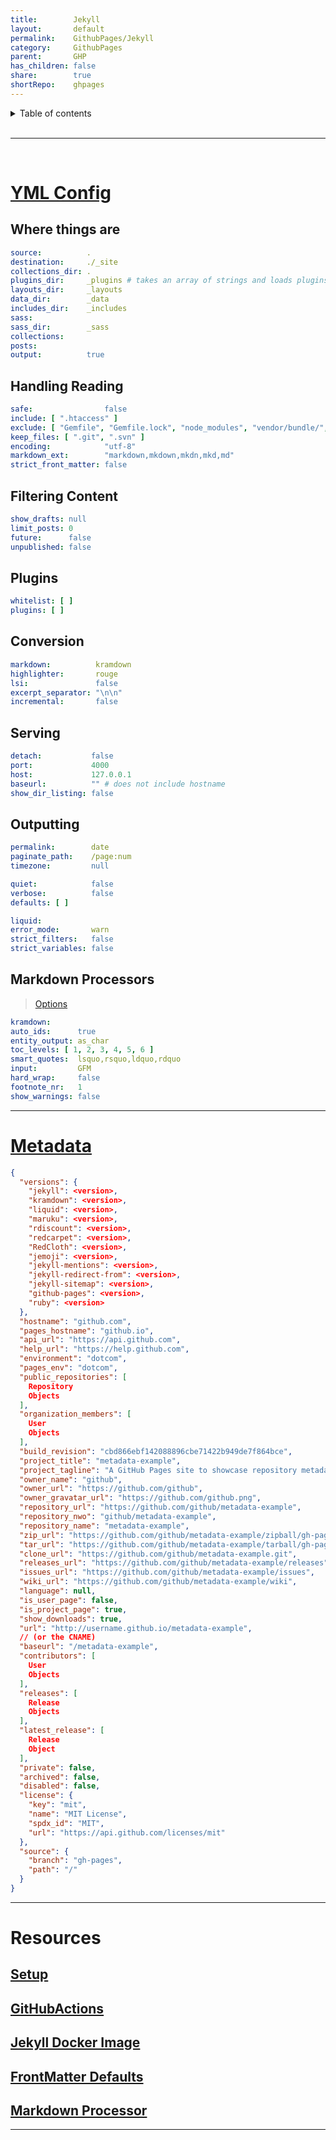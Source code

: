 ```yaml
---
title:        Jekyll
layout:       default
permalink:    GithubPages/Jekyll
category:     GithubPages
parent:       GHP
has_children: false
share:        true
shortRepo:    ghpages
---
```



<details markdown="block">      
<summary>      
Table of contents      
</summary>      
{: .text-delta }      
1. TOC      
{:toc}      
</details>      

<br/>      

***      

<br/>      

# [YML Config](https://jekyllrb.com/docs/configuration/default/)

## Where things are

```yaml    
source:          .
destination:     ./_site
collections_dir: .
plugins_dir:     _plugins # takes an array of strings and loads plugins in that order    
layouts_dir:     _layouts
data_dir:        _data
includes_dir:    _includes
sass:
sass_dir:        _sass
collections:
posts:
output:          true    
```    

## Handling Reading

```yaml    
safe:                false
include: [ ".htaccess" ]
exclude: [ "Gemfile", "Gemfile.lock", "node_modules", "vendor/bundle/", "vendor/cache/", "vendor/gems/", "vendor/ruby/" ]
keep_files: [ ".git", ".svn" ]
encoding:            "utf-8"
markdown_ext:        "markdown,mkdown,mkdn,mkd,md"
strict_front_matter: false    
```    

## Filtering Content

```yaml    
show_drafts: null
limit_posts: 0
future:      false
unpublished: false    
```    

## Plugins

```yaml    
whitelist: [ ]
plugins: [ ]    
```    

## Conversion

```yaml    
markdown:          kramdown
highlighter:       rouge
lsi:               false
excerpt_separator: "\n\n"
incremental:       false    
```    

## Serving

```yaml    
detach:           false
port:             4000
host:             127.0.0.1
baseurl:          "" # does not include hostname    
show_dir_listing: false    
```    

## Outputting

```yaml    
permalink:        date
paginate_path:    /page:num
timezone:         null

quiet:            false
verbose:          false
defaults: [ ]

liquid:
error_mode:       warn
strict_filters:   false
strict_variables: false    
```    

## Markdown Processors

> [Options](https://kramdown.gettalong.org/options.html)

```yaml    
kramdown:
auto_ids:      true
entity_output: as_char
toc_levels: [ 1, 2, 3, 4, 5, 6 ]
smart_quotes:  lsquo,rsquo,ldquo,rdquo
input:         GFM
hard_wrap:     false
footnote_nr:   1
show_warnings: false    
```    

    
--- 

# [Metadata](https://jekyll.github.io/github-metadata/site.github/)

```json    
{
  "versions": {
    "jekyll": <version>,
    "kramdown": <version>,
    "liquid": <version>,
    "maruku": <version>,
    "rdiscount": <version>,
    "redcarpet": <version>,
    "RedCloth": <version>,
    "jemoji": <version>,
    "jekyll-mentions": <version>,
    "jekyll-redirect-from": <version>,
    "jekyll-sitemap": <version>,
    "github-pages": <version>,
    "ruby": <version>
  },
  "hostname": "github.com",
  "pages_hostname": "github.io",
  "api_url": "https://api.github.com",
  "help_url": "https://help.github.com",
  "environment": "dotcom",
  "pages_env": "dotcom",
  "public_repositories": [
    Repository
    Objects
  ],
  "organization_members": [
    User
    Objects
  ],
  "build_revision": "cbd866ebf142088896cbe71422b949de7f864bce",
  "project_title": "metadata-example",
  "project_tagline": "A GitHub Pages site to showcase repository metadata",
  "owner_name": "github",
  "owner_url": "https://github.com/github",
  "owner_gravatar_url": "https://github.com/github.png",
  "repository_url": "https://github.com/github/metadata-example",
  "repository_nwo": "github/metadata-example",
  "repository_name": "metadata-example",
  "zip_url": "https://github.com/github/metadata-example/zipball/gh-pages",
  "tar_url": "https://github.com/github/metadata-example/tarball/gh-pages",
  "clone_url": "https://github.com/github/metadata-example.git",
  "releases_url": "https://github.com/github/metadata-example/releases",
  "issues_url": "https://github.com/github/metadata-example/issues",
  "wiki_url": "https://github.com/github/metadata-example/wiki",
  "language": null,
  "is_user_page": false,
  "is_project_page": true,
  "show_downloads": true,
  "url": "http://username.github.io/metadata-example",
  // (or the CNAME)    
  "baseurl": "/metadata-example",
  "contributors": [
    User
    Objects
  ],
  "releases": [
    Release
    Objects
  ],
  "latest_release": [
    Release
    Object
  ],
  "private": false,
  "archived": false,
  "disabled": false,
  "license": {
    "key": "mit",
    "name": "MIT License",
    "spdx_id": "MIT",
    "url": "https://api.github.com/licenses/mit"
  },
  "source": {
    "branch": "gh-pages",
    "path": "/"
  }
}    
```    

    
--- 

# Resources

## [Setup](https://docs.github.com/en/pages/setting-up-a-github-pages-site-with-jekyll/about-github-pages-and-jekyll)

## [GitHubActions](https://jekyllrb.com/docs/continuous-integration/github-actions/)

## [Jekyll Docker Image](https://github.com/envygeeks/jekyll-docker/blob/master/README.md)

## [FrontMatter Defaults](https://jekyllrb.com/docs/configuration/front-matter-defaults/)

## [Markdown Processor](https://jekyllrb.com/docs/configuration/markdown/)

    
---